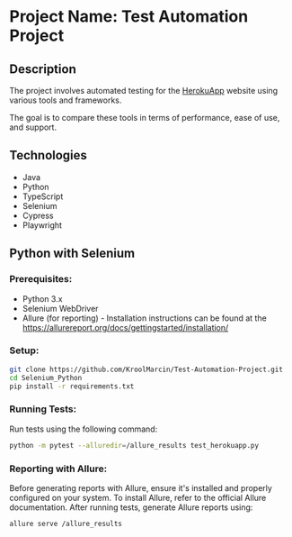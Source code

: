 # Project Name: Test Automation Project

## Description
The project involves automated testing for the [HerokuApp](https://the-internet.herokuapp.com) website using various tools and frameworks.

The goal is to compare these tools in terms of performance, ease of use, and support.

## Technologies
- Java
- Python
- TypeScript
- Selenium
- Cypress
- Playwright

## Python with Selenium
### Prerequisites:
- Python 3.x
- Selenium WebDriver
- Allure (for reporting) - Installation instructions can be found at the https://allurereport.org/docs/gettingstarted/installation/

### Setup:
```bash
git clone https://github.com/KroolMarcin/Test-Automation-Project.git
cd Selenium_Python
pip install -r requirements.txt
```
### Running Tests:
Run tests using the following command:
```bash
python -m pytest --alluredir=/allure_results test_herokuapp.py
```
### Reporting with Allure:
Before generating reports with Allure, ensure it's installed and properly configured on your system.
To install Allure, refer to the official Allure documentation.
After running tests, generate Allure reports using:
```bash
allure serve /allure_results
```